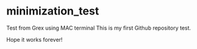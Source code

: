 # minimization_test

Test from Grex using MAC terminal
This is my first Github repository test.

Hope it works forever!
